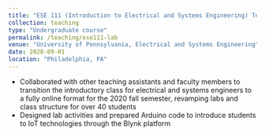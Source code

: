 ```yaml
---
title: "ESE 111 (Introduction to Electrical and Systems Engineering) Teaching Assistant"
collection: teaching
type: "Undergraduate course"
permalink: /teaching/ese111-lab
venue: "University of Pennsylvania, Electrical and Systems Engineering"
date: 2020-09-01
location: "Philadelphia, PA"
---
```


- Collaborated with other teaching assistants and faculty members to transition the introductory class for electrical and systems engineers to a fully online format for the 2020 fall semester, revamping labs and class structure for over 40 students 
- Designed lab activities and prepared Arduino code to introduce students to IoT technologies through the Blynk platform

